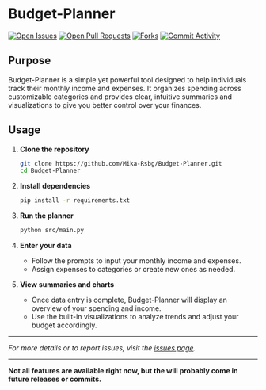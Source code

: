 # Budget-Planner

[![Open Issues](https://img.shields.io/github/issues/Mika-Rsbg/Budget-Planner)](https://github.com/Mika-Rsbg/Budget-Planner/issues) [![Open Pull Requests](https://img.shields.io/github/issues-pr/Mika-Rsbg/Budget-Planner)](https://github.com/Mika-Rsbg/Budget-Planner/pulls) [![Forks](https://img.shields.io/github/forks/Mika-Rsbg/Budget-Planner)](https://github.com/Mika-Rsbg/Budget-Planner/network/members) [![Commit Activity](https://img.shields.io/github/commit-activity/m/Mika-Rsbg/Budget-Planner)](https://github.com/Mika-Rsbg/Budget-Planner/commits)

## Purpose

Budget-Planner is a simple yet powerful tool designed to help individuals track their monthly income and expenses. It organizes spending across customizable categories and provides clear, intuitive summaries and visualizations to give you better control over your finances.

## Usage

1. **Clone the repository**

   ```bash
   git clone https://github.com/Mika-Rsbg/Budget-Planner.git
   cd Budget-Planner
   ```

2. **Install dependencies**

   ```bash
   pip install -r requirements.txt
   ```

3. **Run the planner**

   ```bash
   python src/main.py
   ```

4. **Enter your data**

   * Follow the prompts to input your monthly income and expenses.
   * Assign expenses to categories or create new ones as needed.

5. **View summaries and charts**

   * Once data entry is complete, Budget-Planner will display an overview of your spending and income.
   * Use the built-in visualizations to analyze trends and adjust your budget accordingly.

---

*For more details or to report issues, visit the [issues page](https://github.com/Mika-Rsbg/Budget-Planner/issues).*

---

**Not all features are available right now, but the will probably come in future releases or commits.**
